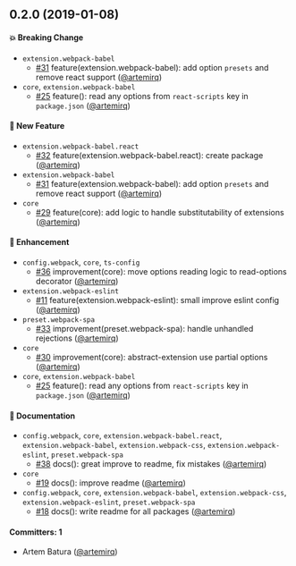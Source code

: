 ## 0.2.0 (2019-01-08)

#### :boom: Breaking Change
* `extension.webpack-babel`
  * [#31](https://github.com/artemirq/zero-scripts/pull/31) feature(extension.webpack-babel): add option `presets` and remove react support ([@artemirq](https://github.com/artemirq))
* `core`, `extension.webpack-babel`
  * [#25](https://github.com/artemirq/zero-scripts/pull/25) feature(): read any options from `react-scripts` key in `package.json` ([@artemirq](https://github.com/artemirq))

#### :rocket: New Feature
* `extension.webpack-babel.react`
  * [#32](https://github.com/artemirq/zero-scripts/pull/32) feature(extension.webpack-babel.react): create package ([@artemirq](https://github.com/artemirq))
* `extension.webpack-babel`
  * [#31](https://github.com/artemirq/zero-scripts/pull/31) feature(extension.webpack-babel): add option `presets` and remove react support ([@artemirq](https://github.com/artemirq))
* `core`
  * [#29](https://github.com/artemirq/zero-scripts/pull/29) feature(core): add logic to handle substitutability of extensions ([@artemirq](https://github.com/artemirq))

#### :nail_care: Enhancement
* `config.webpack`, `core`, `ts-config`
  * [#36](https://github.com/artemirq/zero-scripts/pull/36) improvement(core): move options reading logic to read-options decorator ([@artemirq](https://github.com/artemirq))
* `extension.webpack-eslint`
  * [#11](https://github.com/artemirq/zero-scripts/pull/11) feature(extension.webpack-eslint): small improve eslint config ([@artemirq](https://github.com/artemirq))
* `preset.webpack-spa`
  * [#33](https://github.com/artemirq/zero-scripts/pull/33) improvement(preset.webpack-spa): handle unhandled rejections ([@artemirq](https://github.com/artemirq))
* `core`
  * [#30](https://github.com/artemirq/zero-scripts/pull/30) improvement(core): abstract-extension use partial options ([@artemirq](https://github.com/artemirq))
* `core`, `extension.webpack-babel`
  * [#25](https://github.com/artemirq/zero-scripts/pull/25) feature(): read any options from `react-scripts` key in `package.json` ([@artemirq](https://github.com/artemirq))

#### :memo: Documentation
* `config.webpack`, `core`, `extension.webpack-babel.react`, `extension.webpack-babel`, `extension.webpack-css`, `extension.webpack-eslint`, `preset.webpack-spa`
  * [#38](https://github.com/artemirq/zero-scripts/pull/38)  docs(): great improve to readme, fix mistakes ([@artemirq](https://github.com/artemirq))
* `core`
  * [#19](https://github.com/artemirq/zero-scripts/pull/19) docs(): improve readme ([@artemirq](https://github.com/artemirq))
* `config.webpack`, `core`, `extension.webpack-babel`, `extension.webpack-css`, `extension.webpack-eslint`, `preset.webpack-spa`
  * [#18](https://github.com/artemirq/zero-scripts/pull/18) docs(): write readme for all packages ([@artemirq](https://github.com/artemirq))

#### Committers: 1
- Artem Batura ([@artemirq](https://github.com/artemirq))
